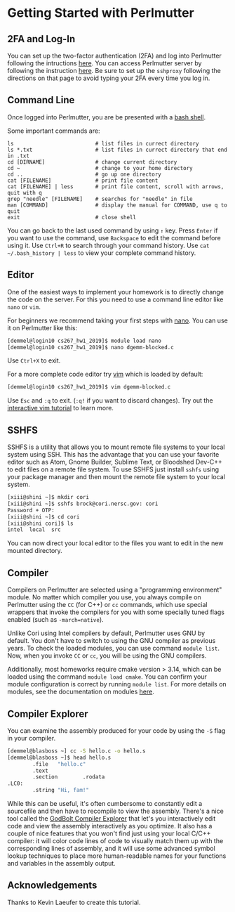 # Getting Started with Perlmutter

## 2FA and Log-In

You can set up the two-factor authentication (2FA) and log into Perlmutter following the intructions [here](https://docs.nersc.gov/connect/mfa/).
You can access Perlmutter server by following the instruction [here](https://docs.nersc.gov/systems/perlmutter/).
Be sure to set up the `sshproxy` following the directions on that page to avoid typing your 2FA every time you log in. 

## Command Line

Once logged into Perlmutter, you are be presented with a [bash shell](https://en.wikipedia.org/wiki/Bash_(Unix_shell)).

Some important commands are:

```
ls                          # list files in currect directory
ls *.txt                    # list files in currect directory that end in .txt
cd [DIRNAME]                # change current directory
cd ~                        # change to your home directory
cd ..                       # go up one directory
cat [FILENAME]              # print file content
cat [FILENAME] | less       # print file content, scroll with arrows, quit with q
grep "needle" [FILENAME]    # searches for "needle" in file
man [COMMAND]               # display the manual for COMMAND, use q to quit
exit                        # close shell
```

You can go back to the last used command by using `↑` key.
Press `Enter` if you want to use the command, use `Backspace` to edit the
command before using it.
Use `Ctrl+R` to search through your command history.
Use `cat ~/.bash_history | less` to view your complete command history.

## Editor

One of the easiest ways to implement your homework is to directly change
the code on the server.
For this you need to use a command line editor like `nano` or `vim`.

For beginners we recommend taking your first steps with [nano](https://en.wikipedia.org/wiki/GNU_nano).
You can use it on Perlmutter like this:

```.sh
[demmel@login10 cs267_hw1_2019]$ module load nano
[demmel@login10 cs267_hw1_2019]$ nano dgemm-blocked.c
```

Use `Ctrl+X` to exit.

For a more complete code editor try [vim](https://en.wikipedia.org/wiki/Vim_(text_editor))
which is loaded by default:

```.sh
[demmel@login10 cs267_hw1_2019]$ vim dgemm-blocked.c
```

Use `Esc` and `:q` to exit.
(`:q!` if you want to discard changes).
Try out the [interactive vim tutorial](https://www.openvim.com/) to learn more.

## SSHFS

SSHFS is a utility that allows you to mount remote file systems to your local
system using SSH.  This has the advantage that you can use your favorite editor
such as Atom, Gnome Builder, Sublime Text, or Bloodshed Dev-C++ to edit files
on a remote file system.  To use SSHFS just install `sshfs` using your package
manager and then mount the remote file system to your local system.

```Bash
[xiii@shini ~]$ mkdir cori
[xiii@shini ~]$ sshfs brock@cori.nersc.gov: cori
Password + OTP:
[xiii@shini ~]$ cd cori
[xiii@shini cori]$ ls
intel  local  src
```

You can now direct your local editor to the files you want to edit in the
new mounted directory.

## Compiler

Compilers on Perlmutter are selected using a "programming environment" module.  No matter
which compiler you use, you always compile on Perlmutter using the `CC` (for C++) or `cc`
commands, which use special wrappers that invoke the compilers for you with some
specially tuned flags enabled (such as `-march=native`).

Unlike Cori using Intel compilers by default, Perlmutter uses GNU by default.
You don't have to switch to using the GNU compiler as previous years. To check the loaded modules, 
you can use command `module list`. Now, when you invoke `CC` or `cc`, you will be using the GNU compilers.

Additionally, most homeworks require cmake version > 3.14, which can be loaded using the command `module load cmake`.
You can confirm your module configuration is correct by running `module list`.
For more details on modules, see the documentation on modules [here](https://docs.nersc.gov/environment/modules/).

## Compiler Explorer

You can examine the assembly produced for your code by using the `-S` flag in your compiler.

```Bash
[demmel@blasboss ~] cc -S hello.c -o hello.s
[demmel@blasboss ~]$ head hello.s
        .file   "hello.c"
        .text
        .section        .rodata
.LC0:
        .string "Hi, fam!"
```

While this can be useful, it's often cumbersome to constantly edit a sourcefile and then
have to recompile to view the assembly.  There's a nice tool called the
[GodBolt Compiler Explorer](https://godbolt.org/) that let's you interactively edit
code and view the assembly interactively as you optimize.  It also has a couple of
nice features that you won't find just using your local C/C++ compiler: it will color
code lines of code to visually match them up with the corresponding lines of assembly,
and it will use some advanced symbol lookup techniques to place more human-readable names
for your functions and variables in the assembly output.

## Acknowledgements

Thanks to Kevin Laeufer to create this tutorial.


